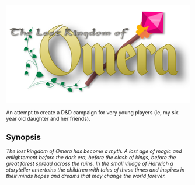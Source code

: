 ![The Lost Kingdom of Omera](images/title.png)

An attempt to create a D&D campaign for very young players (ie, my six year old daughter and her friends).

## Synopsis

_The lost kingdom of Omera has become a myth. A lost age of magic and enlightement before the dark era, before the clash of kings, before the great forest spread across the ruins.
In the small village of Harwich a storyteller entertains the childtren with tales of these times and inspires in their minds hopes and dreams that may change the world forever._
